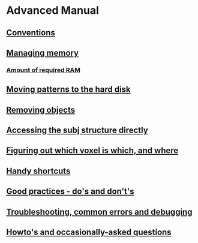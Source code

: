 # Advanced Manual #

## [Conventions](ManualAdvancedConventions.md) ##

## [Managing memory](ManualAdvancedMemoryManagement.md) ##

### [Amount of required RAM](ManualAdvancedMemoryManagement#Amount_of_required_RAM.md) ###

## [Moving patterns to the hard disk](ManualAdvancedPatternsToDisk.md) ##

## [Removing objects](ManualAdvancedRemovingObjects.md) ##

## [Accessing the subj structure directly](ManualAdvancedSubjStructureDirectAccess.md) ##

## [Figuring out which voxel is which, and where](ManualAdvancedVoxelLocation.md) ##

## [Handy shortcuts](ManualAdvancedShortcuts.md) ##

## [Good practices - do's and don't's](ManualAdvancedBestPractices.md) ##

## [Troubleshooting, common errors and debugging](ManualAdvancedTroubleshooting.md) ##

## [Howto's and occasionally-asked questions](Howtos.md) ##